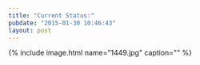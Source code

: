 ```yaml
---
title: "Current Status:"
pubdate: "2015-01-30 10:46:43"
layout: post
---
```


{% include image.html name="1449.jpg" caption="" %}